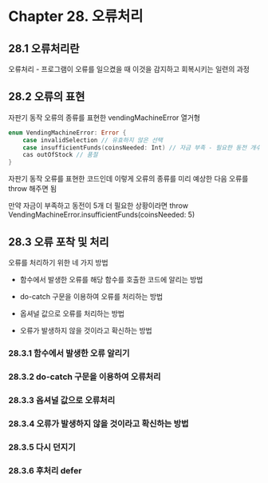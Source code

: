 <h1>Chapter 28. 오류처리</h1>

<h2>28.1 오류처리란</h2>

오류처리 - 프로그램이 오류를 일으켰을 때 이것을 감지하고 회복시키는 일련의 과정

<h2>28.2 오류의 표현</h2>

자판기 동작 오류의 종류를 표현한 vendingMachineError 열거형

```swift
enum VendingMachineError: Error {
    case invalidSelection // 유효하지 않은 선택 
    case insufficientFunds(coinsNeeded: Int) // 자금 부족 - 필요한 동전 개수
    cas outOfStock // 품절
}
```

자판기 동작 오류를 표현한 코드인데 이렇게 오류의 종류를 미리 예상한 다음 오류를 throw 해주면 됨

만약 자금이 부족하고 동전이 5개 더 필요한 상황이라면 throw VendingMachineError.insufficientFunds(coinsNeeded: 5)

<h2>28.3 오류 포착 및 처리</h2>

오류를 처리하기 위한 네 가지 방법

* 함수에서 발생한 오류를 해당 함수를 호출한 코드에 알리는 방법

* do-catch 구문을 이용하여 오류를 처리하는 방법

* 옵셔널 값으로 오류를 처리하는 방법

* 오류가 발생하지 않을 것이라고 확신하는 방법

<h3>28.3.1 함수에서 발생한 오류 알리기</h3>

<h3>28.3.2 do-catch 구문을 이용하여 오류처리</h3>

<h3>28.3.3 옵셔널 값으로 오류처리</h3>

<h3>28.3.4 오류가 발생하지 않을 것이라고 확신하는 방법</h3>

<h3>28.3.5 다시 던지기</h3>

<h3>28.3.6 후처리 defer</h3>

